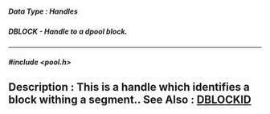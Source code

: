 ##### Data Type : Handles
##### DBLOCK - Handle to a dpool block.
---
##### #include <pool.h>
**Description :**
This is a handle which identifies a block withing a segment..
**See Also :**
[DBLOCKID](D:/md_files/DBLOCKID.md)
---
